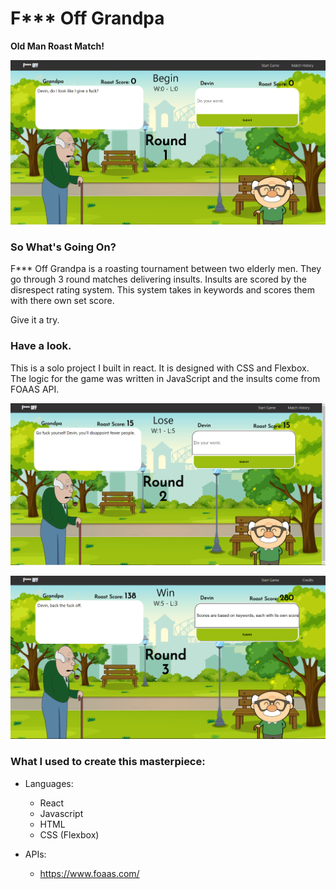 # F*** Off Grandpa

**Old Man Roast Match!**

![Alt text](src/components/images/ss1.png)
<br/>

### So What's Going On?
F*** Off Grandpa is a roasting tournament between two elderly men. They go through 3 round matches delivering insults.
Insults are scored by the disrespect rating system. This system takes in keywords and scores them with there own set score.

Give it a try.

### Have a look.
This is a solo project I built in react. It is designed with CSS and
Flexbox. The logic for the game was written in JavaScript and the
insults come from FOAAS API.

![Alt text](src/components/images/ss2.png)
<br/>

![Alt text](src/components/images/ss3.png)
<br/>

### What I used to create this masterpiece:

- Languages:
  - React
  - Javascript
  - HTML
  - CSS (Flexbox)

- APIs:
  - https://www.foaas.com/
